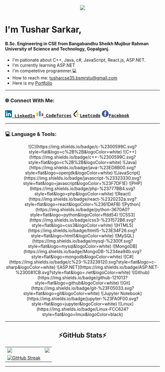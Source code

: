 <h1 align="center">
  <a href="https://git.io/typing-svg">
    <img src="https://readme-typing-svg.herokuapp.com/?lines=Hello,+There!+👋;This+is+Tushar+Sarkar....;Nice+to+meet+you!&center=true&size=25">
  </a>
</h1>

# I'm Tushar Sarkar, 
#### B.Sc. Engineering in CSE from Bangabandhu Sheikh Mujibur Rahman University of Science and Technology, Gopalganj.
- I'm pationate about C++, Java, c#, JavaScript, React.js, ASP.NET.
- I'm currently learning ASP.NET
- I'm competetive programmer.💻
- How to reach me: <a href="mailto: tusharcse35.bsmrstu@gmail.com">tusharcse35.bsmrstu@gmail.com</a>
- Here is my <a href="https://tushar35portfolio2.netlify.app/">Portfolio</a>
<hr>

<h3>🌐 Connect With Me:</h3>
<h3 style="display:flex">
  <code><a href="https://www.linkedin.com/in/md-imran-hosen19/" title="LinkedIn Profile"><img width="22" src="images/linkedin.svg"> LinkedIn</a></code>
  <code style="margin-left:5px"><a href="https://codeforces.com/profile/md_imran_hosen19" title="Codeforces Profile"><img width="22" src="images/code-forces.png"> Codeforces</a></code>
  <code style="margin-left:5px"><a href="https://leetcode.com/md_imran_hosen19/" title="Leetcode Profile"><img width="22" src="images/leetcode.png">Leetcode</a></code>
  <code style="margin-left:5px"><a href="https://m.me/ImranHosen.Bsmrstu" title="Facebook Profile"><img width="22" src="images/facebook.png">Facebook</a></code>
</h3>

<hr>
<h3>💻 Language & Tools:</h3>
<p align="center">
  ![C](https://img.shields.io/badge/c-%2300599C.svg?style=flat&logo=c%2B%2B&logoColor=white) 
  ![C++](https://img.shields.io/badge/c++-%2300599C.svg?style=flat&logo=c%2B%2B&logoColor=white)
  ![Java](https://img.shields.io/badge/java-%23ED8B00.svg?style=flat&logo=openjdk&logoColor=white) 
  ![JavaScript](https://img.shields.io/badge/javascript-%23323330.svg?style=flat&logo=javascript&logoColor=%23F7DF1E)
  ![PHP](https://img.shields.io/badge/php-%23777BB4.svg?style=flat&logo=php&logoColor=white)
  ![React](https://img.shields.io/badge/react-%2320232a.svg?style=flat&logo=react&logoColor=%2361DAFB) 
  ![Python](https://img.shields.io/badge/python-3670A0?style=flat&logo=python&logoColor=ffdd54)
  ![CSS3](https://img.shields.io/badge/css3-%231572B6.svg?style=flat&logo=css3&logoColor=white) 
  ![HTML5](https://img.shields.io/badge/html5-%23E34F26.svg?style=flat&logo=html5&logoColor=white)
  ![MySQL](https://img.shields.io/badge/mysql-%2300f.svg?style=flat&logo=mysql&logoColor=white) 
  ![MongoDB](https://img.shields.io/badge/MongoDB-%234ea94b.svg?style=flat&logo=mongodb&logoColor=white) 
  ![C#](https://img.shields.io/badge/c%23-%23239120.svg?style=flat&logo=c-sharp&logoColor=white) 
  ![ASP.NET](https://img.shields.io/badge/ASP.NET-%230081CB.svg?style=flat&logo=.net&logoColor=white) 
  ![Github](https://img.shields.io/badge/github-121013?style=flat&logo=github&logoColor=white) 
  ![Git](https://img.shields.io/badge/git-%23F05033.svg?style=flat&logo=git&logoColor=white) 
  ![Jupyter Notebook](https://img.shields.io/badge/jupyter-%23FA0F00.svg?style=flat&logo=jupyter&logoColor=white) 
  ![Linux](https://img.shields.io/badge/Linux-FCC624?style=flat&logo=linux&logoColor=black)
</p>
<hr>

<h2 align="center">⚡GitHub Stats⚡</h2>
  <table>
    <tr>
      <td valign="top"><img src="https://github-readme-stats.vercel.app/api/top-langs/?username=TusharCSE35&layout=compact&show_icons=true&title_color=ffffff&icon_color=34abeb&text_color=daf7dc&bg_color=151515"/></td>
      <td valign="top"><img src="https://github-readme-stats.vercel.app/api?username=TusharCSE35&show_icons=true&title_color=ffffff&icon_color=34abeb&text_color=daf7dc&bg_color=151515"/></td>
      <tr>
      <td valign="top"><a href="https://git.io/streak-stats"><img src="https://github-readme-streak-stats.herokuapp.com?user=TusharCSE35&theme=dark&mode=weekly" alt="GitHub Streak" /></a></td>
    </tr>
    </tr>
  </table>
</h2>
<hr>
